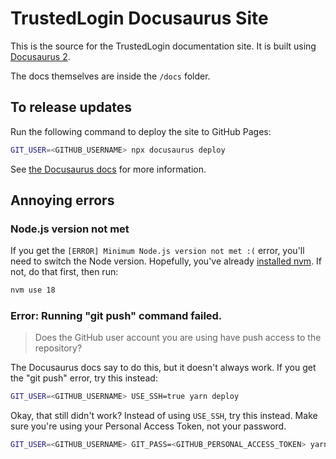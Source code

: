 # TrustedLogin Docusaurus Site

This is the source for the TrustedLogin documentation site. It is built using [Docusaurus 2](https://v2.docusaurus.io/).

The docs themselves are inside the `/docs` folder.

## To release updates

Run the following command to deploy the site to GitHub Pages:

```bash
GIT_USER=<GITHUB_USERNAME> npx docusaurus deploy
```

See [the Docusaurus docs](https://docusaurus.io/docs/deployment#deploy) for more information.

## Annoying errors

### Node.js version not met

If you get the `[ERROR] Minimum Node.js version not met :(` error, you'll need to switch the Node version. Hopefully, you've already [installed nvm](https://github.com/nvm-sh/nvm#installing-and-updating). If not, do that first, then run:

```bash 
nvm use 18
```

### Error: Running "git push" command failed.

> Does the GitHub user account you are using have push access to the repository?

The Docusaurus docs say to do this, but it doesn't always work. If you get the "git push" error, try this instead:

```bash
GIT_USER=<GITHUB_USERNAME> USE_SSH=true yarn deploy
```

Okay, that still didn't work? Instead of using `USE_SSH`, try this instead. Make sure you're using your Personal Access Token, not your password.

```bash
GIT_USER=<GITHUB_USERNAME> GIT_PASS=<GITHUB_PERSONAL_ACCESS_TOKEN> yarn deploy
```
